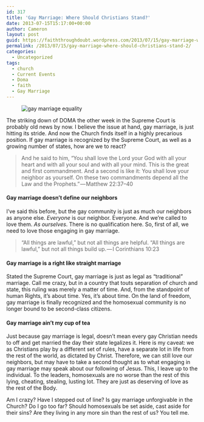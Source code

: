 ```yaml
---
id: 317
title: 'Gay Marriage: Where Should Christians Stand?'
date: 2013-07-15T15:17:00+00:00
author: Cameron
layout: post
guid: https://faiththroughdoubt.wordpress.com/2013/07/15/gay-marriage-where-should-christians-stand/
permalink: /2013/07/15/gay-marriage-where-should-christians-stand-2/
categories:
  - Uncategorized
tags:
  - church
  - Current Events
  - Doma
  - faith
  - Gay Marriage
---
```

<figure><img alt="gay marriage equality" src="https://i2.wp.com/cdn-images-1.medium.com/max/800/0*DG3Ms_plqK00MQG8.jpg?w=525&#038;ssl=1" data-recalc-dims="1" /></figure> 

The striking down of DOMA the other week in the Supreme Court is probably old news by now. I believe the issue at hand, gay marriage, is just hitting its stride. And now the Church finds itself in a highly precarious position. If gay marriage is recognized by the Supreme Court, as well as a growing number of states, how are we to react?

> And he said to him, “You shall love the Lord your God with all your heart and with all your soul and with all your mind. This is the great and first commandment. And a second is like it: You shall love your neighbor as yourself. On these two commandments depend all the Law and the Prophets.” — Matthew 22:37–40

#### Gay marriage doesn’t define our neighbors

I’ve said this before, but the gay community is just as much our neighbors as anyone else. _Everyone_ is our neighbor. Everyone. And we’re called to love them. _As ourselves_. There is no qualification here. So, first of all, we need to love those engaging in gay marriage.

> “All things are lawful,” but not all things are helpful. “All things are lawful,” but not all things build up. — I Corinthians 10:23

#### Gay marriage is a right like straight marriage

Stated the Supreme Court, gay marriage is just as legal as “traditional” marriage. Call me crazy, but in a country that touts separation of church and state, this ruling was merely a matter of time. And, from the standpoint of human Rights, it’s about time. Yes, it’s about time. On the land of freedom, gay marriage is finally recognized and the homosexual community is no longer bound to be second-class citizens.

#### Gay marriage ain’t my cup of tea

Just because gay marriage is legal, doesn’t mean every gay Christian needs to off and get married the day their state legalizes it. Here is my caveat: we as Christians play by a different set of rules, have a separate lot in life from the rest of the world, as dictated by Christ. Therefore, we can still love our neighbors, but may have to take a second thought as to what engaging in gay marriage may speak about our following of Jesus. This, I leave up to the individual. To the leaders, homosexuals are no worse than the rest of this lying, cheating, stealing, lusting lot. They are just as deserving of love as the rest of the Body.

Am I crazy? Have I stepped out of line? Is gay marriage unforgivable in the Church? Do I go too far? Should homosexuals be set aside, cast aside for their sins? Are they living in any more sin than the rest of us? You tell me.